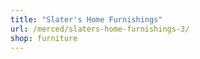 ```yaml
---
title: "Slater's Home Furnishings"
url: /merced/slaters-home-furnishings-3/
shop: furniture
---
```


